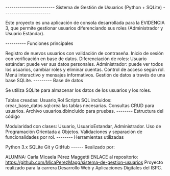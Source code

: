 ------------------------ Sistema de Gestión de Usuarios (Python + SQLite) -----------------------

Este proyecto es una aplicación de consola desarrollada para la EVIDENCIA 3, que permite gestionar usuarios diferenciando sus roles (Administrador y Usuario Estándar).

---------- Funciones principales

Registro de nuevos usuarios con validación de contraseña.
Inicio de sesión con verificación en base de datos.
Diferenciación de roles:
Usuario estándar: puede ver sus datos personales.
Administrador: puede ver todos los usuarios, cambiar roles y eliminar cuentas.
Control de acceso según rol.
Menú interactivo y mensajes informativos.
Gestión de datos a través de una base SQLite.
--------- Base de datos

Se utiliza SQLite para almacenar los datos de los usuarios y los roles.

Tablas creadas: Usuario,Rol
Scripts SQL incluidos:
crear_base_datos.sql:crea las tablas necesarias.
Consultas CRUD para usuarios.
Archivo usuarios.dbincluido para pruebas.
-------- Estructura del código

Modularidad con clases: Usuario, UsuarioEstandar, Administrador.
Uso de Programación Orientada a Objetos.
Validaciones y separación de funcionalidades por rol.
-------- Herramientas utilizadas

Python 3.x
SQLite
Git y GitHub
------ Realizado por:

ALUMNA: Carla Micaela Pérez Maggetti
ENLACE al repositorio: https://github.com/MicaPerezMagg/sistema-de-gestion-usuarios
Proyecto realizado para la carrera Desarrollo Web y Aplicaciones Digitales del ISPC.


